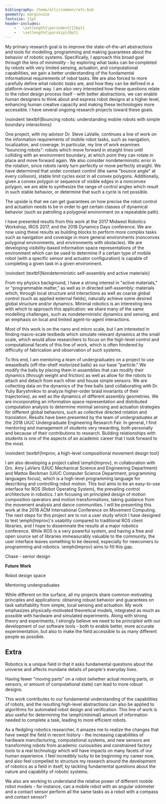 ```yaml
---
bibliography: /home/alli/common/refs.bib
geometry: margin=2cm
fontsize: 11pt
header-includes:
    -   \setlength{\parindent}{16pt}
    -   \setlength{\parskip}{0pt}
---
```


My primary research goal is to improve the state-of-the-art abstractions and
tools for modelling, programming and making guarantees about the behavior of
robotic systems. Specifically, I approach this broad goal through the lens of
*minimality* - by exploring what tasks can be completed by robots with very
limited sensing, actuation, and computational capabilities, we gain a better
understanding of the fundamental informational requirements of robot tasks. We
are also forced to more carefully define what robotic *tasks* are, and how they
can be defined in a platform-invariant way. I am also very interested how these
questions relate to the robot design process itself - with better abstractions,
we can enable human designers to think about and express robot designs at a
higher level, enhancing human creative capacity and making these technologies
more accessible. I have several ongoing research projects toward these goals.

\noindent
\textbf{Bouncing robots: understanding mobile robots with simple boundary
interactions}

One project, with my advisor Dr. Steve LaValle, continues a line of work on the
information requirements of mobile robot tasks, such as navigation,
localization, and coverage. In particular, my line of work examines "bouncing robots":
robots which move forward in straight lines until colliding with an environment
boundary, at which point they can rotate in place and move forward again. We
also consider nondeterministic error in the rotation, since robots rarely turn
perfectly or move perfectly straight. We have determined that under constant control (the same "bounce
angle" at every collision), stable limit cycles exist in all convex polygons.
Additionally, given a convex polygon or sequence of visible edges in a
nonconvex polygon, we are able to synthesize the range of control angles which result in such stable behavior, or determine that such a
cycle is not possible.

The upside is that we can get guarantees on how precise the robot control and
actuation needs to be in order to get certain classes of dynamical behavior
(such as patrolling a polygonal environment on a repeatable path).

I have presented results from this work at the 2017 Midwest Robotics Workshop,
IROS 2017, and the 2018 Dynamics Days conference. We are now using these results as building blocks to perform more complex tasks
such as navigation and coverage in more general environments (nonconvex
polygonal environments, and environments with obstacles). We are developing
visibility-based information space representations of the environment which can be used to
determine if a certain type of mobile robot (with a specific sensor and actuator
configuration) is capable of completing a given task in a given environment.

\noindent
\textbf{Nondeterministic self-assembly and active materials}

From my physics background, I have a strong interest in "active materials," or "programmable
matter," as well as in directed self-assembly: materials which, through local
structure and interactions as well as coarse global control (such as applied
external fields), naturally achieve some desired global structure and/or
dynamics. Minimal robotics is an
interesting lens with which to approach this application: we share many of the
same modelling challenges, such as nondeterministic dynamics and sensing, and an
emphasis on local and limited agent-to-agent interactions.

Most of this work is on the nano and micro scale, but I am interested
in finding macro-scale testbeds which simulate relevant dynamics at the small
scale, which would allow researchers to focus on the high-level control and
computational facets of this line of work, which is often hindered by difficulty
of fabrication and observation of such systems. 

To this end, I am mentoring a team of undergraduates on a project to
use weaselballs (off-the-shelf motorized balls) as our base 
"particle." We modify the balls by placing them in assemblies that can modify 
their dynamics (through weight and friction) as well as allow for the robots to
attach and detach from each other and house simple sensors. We are collecting
data on the dynamics of the free balls (and collaborating with Dr. Yuliy
Baryshnikov to analyze higher-order braid invariants of their trajectories), as
well as the dynamics of different assembly geometries. We are incorporating an
information space representation and distributed computation analysis to
determine minimal sensing and actuation strategies for different global
behaviors, such as collective directed rotation and translation. Results have
been presented by the team of undergraduates at the 2018 UIUC Undergraduate
Engineering Research Fair. In general, I find mentoring and management of
students very rewarding, both personally and because of their contributions to
research. Building relationships with students is one of the aspects of an academic career
that I look forward to the most.

\noindent
\textbf{Improv, a high-level compositional movement design tool}

I am also developing a project called \emph{Improv}, in collaboration with Drs. Amy LaViers
(UIUC Mechanical Science and Engineering Department) and
Mattox Beckman (UIUC Computer Science Department, programming languages focus), 
which is a high-level programming language for describing and
controlling robot motion. This tool aims to be an easy-to-use interface for ROS
(Robot Operating System), the prevailing control architecture in robotics. I am
focusing on principled design of motion composition operators and motion
transformations, taking guidance from the movement analysis and dance
communities. I will be presenting this work at the 2018 ACM International
Conference on Movement Computing. The next steps for this project are to run a
user study which I have designed to test \emph{Improv}'s
usability compared to traditional ROS client libraries, and I hope to
disseminate the results at a major robotics conference. While ROS is a very
powerful system, and having a free and open source set of libraries immeasurably
valuable to the community, the user interface leaves something to be desired,
especially for newcomers to programming and robotics. \emph{Improv} aims to fill
this gap.

Chase - senior design

**Future Work**

Robot design space

Mentoring undergraduates

While different on the surface, all my projects share common motivating
principles and applications: obtaining robust behavior and guarantees on task
satisfiability from simple, local sensing and actuation. My work emphasizes
physically-motivated theoretical models, integrated as much as possible with
hardware and simulated experiments. Along with strong theory and experiments, I
strongly believe we need to be principled with our development of our software
tools - both to enable better, more accurate experimentation, but also to make
the field accessible to as many different people as possible.

Extra
-----


Robotics is a
unique field in that it asks fundamental questions about the universe and
affects mundane details of people's everyday lives.

Having fewer "moving parts" on a robot (whether actual moving parts, or sensors,
or amount of computational state) can lead to more robust designs.

This work contributes to our fundamental
understanding of the capabilities of robots, and the resulting high-level
abstractions can also be applied to algorithms for automated robot design and
verification. This line of work is also useful for determining the
\emph{minimal} amount of information needed to complete a task, leading to more
efficient robots.

As a fledgling robotics researcher, it amazes me to realize the changes that
have swept the field in recent history - the increasing capabilities of hardware manufacturing,
computational systems, and new sensors are transforming robots from academic
curiousities and constrained factory tools to a real technology which will
have impacts on many facets of our human experience. I feel incredibly lucky to be
beginning my career now, and also feel compelled to structure my research around
the development of robotics as a field in itself, by tackling fundamental
questions about the nature and capability of robotic systems.

We also are working to understand the relative power
of different mobile robot models - for instance, can a mobile robot with an
angular odometer and a contact sensor perform all the same tasks as a robot with
a compass and contact sensor? 
